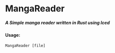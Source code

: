 # MangaReader

##### A Simple manga reader written in Rust using Iced

#### Usage:
`MangaReader [file]`
